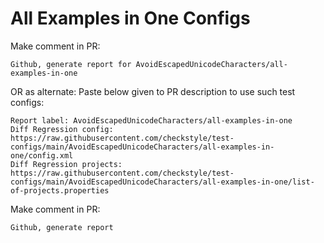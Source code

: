 # All Examples in One Configs
Make comment in PR:
```
Github, generate report for AvoidEscapedUnicodeCharacters/all-examples-in-one
```
OR as alternate:
Paste below given to PR description to use such test configs:
```
Report label: AvoidEscapedUnicodeCharacters/all-examples-in-one
Diff Regression config: https://raw.githubusercontent.com/checkstyle/test-configs/main/AvoidEscapedUnicodeCharacters/all-examples-in-one/config.xml
Diff Regression projects: https://raw.githubusercontent.com/checkstyle/test-configs/main/AvoidEscapedUnicodeCharacters/all-examples-in-one/list-of-projects.properties
```
Make comment in PR:
```
Github, generate report
```
